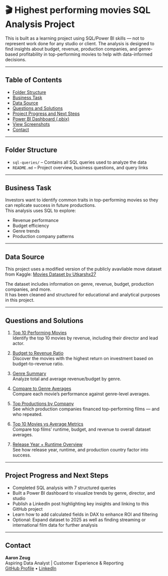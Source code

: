 # 🎬 Highest performing movies SQL Analysis Project

This is built as a learning project using SQL/Power BI skills — not to represent work done for any studio or client.
The analysis is designed to find insights about budget, revenue, production companies, and genre-based profitability 
in top-performing movies to help with data-informed decisions. 

---

## Table of Contents

- [Folder Structure](#folder-structure)
- [Business Task](#business-task)
- [Data Source](#data-source)
- [Questions and Solutions](#questions-and-solutions)
- [Project Progress and Next Steps](#project-progress-and-next-steps)
- [Power BI Dashboard (.pbix)](dashboard/Movie_ROI_Dashboard.pbix)
- [View Screenshots](./images/)
- [Contact](#contact)

---

## Folder Structure

- `sql-queries/` – Contains all SQL queries used to analyze the data
- `README.md` – Project overview, business questions, and query links

---

## Business Task

Investors want to identify common traits in top-performing movies so they can replicate success in future productions.  
This analysis uses SQL to explore:
- Revenue performance
- Budget efficiency
- Genre trends
- Production company patterns
---
## Data Source

This project uses a modified version of the publicly avavliable move dataset from Kaggle:
[Movies Dataset by Utkarshx27](https://www.kaggle.com/datasets/utkarshx27/movies-dataset)

The dataset includes information on genre, revenue, budget, production companies, and more.  
It has been cleaned and structured for educational and analytical purposes in this project.

---

## Questions and Solutions

1. [Top 10 Performing Movies](sql-queries/top_movies.sql)  
   Identify the top 10 movies by revenue, including their director and lead actor.

2. [Budget to Revenue Ratio](sql-queries/budget_ratio.sql)  
   Discover the movies with the highest return on investment based on budget-to-revenue ratio.

3. [Genre Summary](sql-queries/genre_summary.sql)  
   Analyze total and average revenue/budget by genre.

4. [Compare to Genre Averages](sql-queries/compare_to_avg.sql)  
   Compare each movie’s performance against genre-level averages.

5. [Top Productions by Company](sql-queries/production_companies.sql)  
   See which production companies financed top-performing films — and who repeated.

6. [Top 10 Movies vs Average Metrics](sql-queries/avg_vs_actual.sql)  
   Compare top films’ runtime, budget, and revenue to overall dataset averages.

7. [Release Year + Runtime Overview](sql-queries/release_year.sql)  
   See how release year, runtime, and production country factor into success.

---

##  Project Progress and Next Steps

-  Completed SQL analysis with 7 structured queries  
-  Built a Power BI dashboard to visualize trends by genre, director, and studio  
-  Publish a LinkedIn post highlighting key insights and linking to this GitHub project  
-  Learn how to add calculated fields in DAX to enhance ROI and filtering  
-  Optional: Expand dataset to 2025 as well as finding streaming or international film data for further analysis

---

## Contact

**Aaron Zeug**  
Aspiring Data Analyst | Customer Experience & Reporting  
[GitHub Profile](https://github.com/Gray135) • [LinkedIn](linkedin.com/in/aaronzeug)
